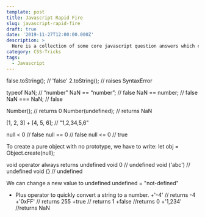 ```yaml
---
template: post
title: Javascript Rapid Fire
slug: javascript-rapid-fire
draft: true
date: '2019-11-27T12:00:00.000Z'
description: >
  Here is a collection of some core javascript question answers which can be used a rapid fire round in an interview...
category: CSS-Tricks
tags:
  - Javascript
---
```


false.toString(); // 'false'
2.toString(); // raises SyntaxError

typeof NaN; // “number”
NaN == “number”; // false
NaN == number; // false
NaN === NaN; // false

Number(); // returns 0
Number(undefined); // returns NaN

[1, 2, 3] + [4, 5, 6]; //  "1,2,34,5,6"

null < 0  // false
null == 0 // false
null <= 0 // true

To create a pure object with no prototype, we have to write:
let obj = Object.create(null);

void operator always returns undefined
void 0 // undefined
void ('abc') // undefined
void {} // undefined

We can change a new value to undefined
undefined = "not-defined"

+ Plus operator to quickly convert a string to a number.
+'-4' // returns -4
+'0xFF' // returns 255
+true // returns 1
+false //returns 0
+'1,234' //returns NaN
